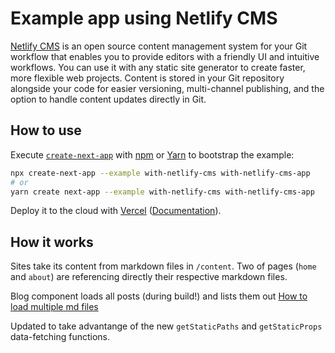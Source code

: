 # Example app using Netlify CMS

[Netlify CMS](https://www.netlifycms.org/) is an open source content management system for your Git workflow that enables you to provide editors with a friendly UI and intuitive workflows. You can use it with any static site generator to create faster, more flexible web projects. Content is stored in your Git repository alongside your code for easier versioning, multi-channel publishing, and the option to handle content updates directly in Git.

## How to use

Execute [`create-next-app`](https://github.com/vercel/next.js/tree/canary/packages/create-next-app) with [npm](https://docs.npmjs.com/cli/init) or [Yarn](https://yarnpkg.com/lang/en/docs/cli/create/) to bootstrap the example:

```bash
npx create-next-app --example with-netlify-cms with-netlify-cms-app
# or
yarn create next-app --example with-netlify-cms with-netlify-cms-app
```

Deploy it to the cloud with [Vercel](https://vercel.com/new?utm_source=github&utm_medium=readme&utm_campaign=next-example) ([Documentation](https://nextjs.org/docs/deployment)).

## How it works

Sites take its content from markdown files in `/content`. Two of pages (`home` and `about`) are referencing directly their respective markdown files.

Blog component loads all posts (during build!) and lists them out [How to load multiple md files](https://medium.com/@shawnstern/importing-multiple-markdown-files-into-a-react-component-with-webpack-7548559fce6f)

Updated to take advantange of the new `getStaticPaths` and `getStaticProps` data-fetching functions.
